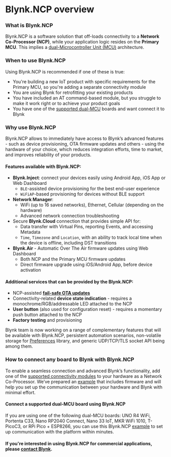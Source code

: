 # Blynk.NCP overview

### What is Blynk.NCP

Blynk.NCP is a software solution that off-loads connectivity to a **Network Co-Processor (NCP)**, while your application logic resides on the **Primary MCU**. This implies a [dual-Microcontroller Unit (MCU)](https://docs.google.com/presentation/d/1aP2sQWB0J9EWj8Y1h5qeyfm2aFwaNSUKnCE-k7zxVnk/present) architecture.

### When to use Blynk.NCP

Using Blynk.NCP is recommended if one of these is true:

* You're building a new IoT product with specific requirements for the Primary MCU, so you're adding a separate connectivity module
* You are using Blynk for retrofitting your existing products
* You have included an AT command-based module, but you struggle to make it work right or to achieve your product goals
* You have one of the [supported dual-MCU](overview.md#connect-a-supported-dual-mcu-board-using-blynk.ncp) boards and want connect it to Blynk

### Why use Blynk.NCP

Blynk.NCP allows to immediately have access to Blynk’s advanced features - such as device provisioning, OTA firmware updates and others - using the hardware of your choice, which reduces integration efforts, time to market, and improves reliability of your products.

#### Features available with Blynk.NCP:

* **Blynk.Inject**: connect your devices easily using Android App, iOS App or Web Dashboard
  * `BLE`-assisted device provisioning for the best end-user experience
  * `WiFiAP`-based provisioning for devices without BLE support
* **Network Manager**:&#x20;
  * WiFi (up to 16 saved networks), Ethernet, Cellular (depending on the hardware)
  * Advanced network connection troubleshooting
* Secure **Blynk.Cloud** connection that provides simple API for:
  * Data transfer with Virtual Pins, reporting Events, and accessing Metadata
  * `Time`, `Timezone` and `Location`, with an ability to track local time when the device is offline, including DST transitions
* **Blynk.Air** - Automatic Over The Air firmware updates using Web Dashboard
  * Both NCP and the Primary MCU firmware updates
  * Direct firmware upgrade using iOS/Android App, before device activation

#### Additional services that can be provided by the Blynk.NCP:

* NCP-assisted [**fail-safe OTA updates**](updating-devices-firmwares-ota.md#ncp-assisted-fail-safe-ota-updates)
* Connectivity-related **device state indication** - requires a monochrome/RGB/addressable LED attached to the NCP
* **User button** (also used for configuration reset) - requires a momentary push button attached to the NCP
* **Factory testing** and provisioning

Blynk team is now working on a range of complementary features that will be available with Blynk.NCP, persistent automation scenarios, non-volatile storage for [Preferences](https://github.com/vshymanskyy/Preferences) library, and generic UDP/TCP/TLS socket API being among them.

### How to connect any board to Blynk with Blynk.NCP

To enable a seamless connection and advanced Blynk’s functionality, add one of the [supported connectivity modules](supported-connectivity-modules.md) to your hardware as a Network Co-Processor. We’ve prepared an [example](https://github.com/blynkkk/BlynkNcpExample/blob/main/docs/BuildYourOwn.md) that includes firmware and will help you set up the communication between your hardware and Blynk with minimal effort.

#### Connect a supported dual-MCU board using Blynk.NCP

If you are using one of the following dual-MCU boards: UNO R4 WiFi, Portenta C33, Nano RP2040 Connect, Nano 33 IoT, MKR WiFi 1010, T-PicoC3, or RPi Pico + ESP8266, you can use this Blynk.NCP [example](https://github.com/blynkkk/BlynkNcpExample) to set up communication with the platform within minutes.

#### If you're interested in using **Blynk.NCP** for commercial applications, please [contact Blynk](https://blynk.io/contact-us-business).
